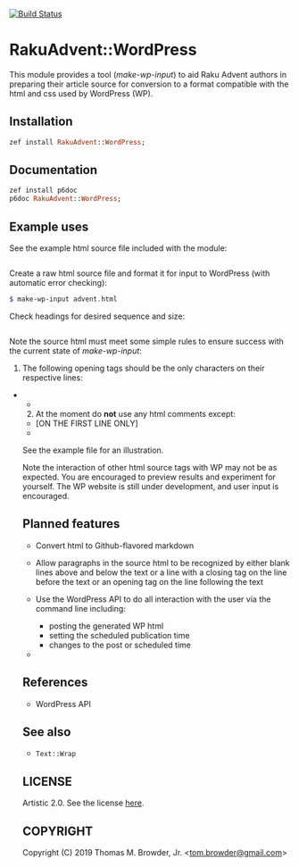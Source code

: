 [![Build Status](https://travis-ci.org/tbrowder/RakuAdvent-WordPress.svg?branch=master)](https://travis-ci.org/tbrowder/RakuAdvent-WordPress)

# RakuAdvent::WordPress

This module provides a tool (*make-wp-input*) to aid Raku Advent authors in
preparing their article source for conversion to
a format compatible with the html and css used by WordPress (WP).

## Installation
```raku
zef install RakuAdvent::WordPress;
```
## Documentation
```raku
zef install p6doc
p6doc RakuAdvent::WordPress;
```
## Example uses

See the example html source file included with
the module:
```raku
```

Create a raw html source file and format it
for input to WordPress (with automatic error checking):
```raku
$ make-wp-input advent.html
```

Check headings for desired sequence and size:
```raku
```

Note the source html must meet some simple rules
to ensure success with the current state of *make-wp-input*:

1. The following opening tags should be the only characters on their respective
lines:
- <ul>
- <ol>
2. At the moment do **not** use any html comments except:
- <!-- Day N - My Advent Post Title --> [ON THE FIRST LINE ONLY]
- <!-- insert file-name code-type -->

See the example file for an illustration.

Note the interaction of other html source tags with WP
may not be as expected. You are encouraged to preview
results and experiment for yourself. The WP website
is still under development, and user input is encouraged.

## Planned features
- Convert html to Github-flavored markdown
- Allow paragraphs in the source html to be
  recognized by either blank lines above and below
  the text or a line with a closing tag on the
  line before the text or an opening tag on
  the line following the text
- Use the WordPress API to do all interaction
  with the user via the command line including:
    - posting the generated WP html
    - setting the scheduled publication time
    - changes to the post or scheduled time


-

## References
- WordPress API

## See also
- `Text::Wrap`

## LICENSE

Artistic 2.0. See the license [here](./LICENSE).

## COPYRIGHT

Copyright (C) 2019 Thomas M. Browder, Jr. <<tom.browder@gmail.com>>
